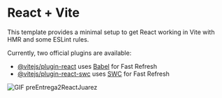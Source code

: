 # React + Vite

This template provides a minimal setup to get React working in Vite with HMR and some ESLint rules.

Currently, two official plugins are available:

- [@vitejs/plugin-react](https://github.com/vitejs/vite-plugin-react/blob/main/packages/plugin-react/README.md) uses [Babel](https://babeljs.io/) for Fast Refresh
- [@vitejs/plugin-react-swc](https://github.com/vitejs/vite-plugin-react-swc) uses [SWC](https://swc.rs/) for Fast Refresh

![GIF preEntrega2ReactJuarez](https://github.com/marussxjzz/preEntrega1ReactJuarez/assets/135673448/b01126a3-01bf-4bca-82af-3c6582fcd940)
